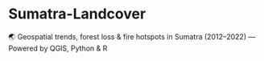 # Sumatra-Landcover
🌏 Geospatial trends, forest loss &amp; fire hotspots in Sumatra (2012–2022) — Powered by QGIS, Python &amp; R
